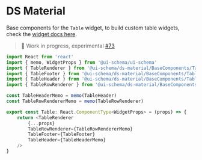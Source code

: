 # DS Material

Base components for the `Table` widget, to build custom table widgets, check the [widget docs here](/docs/widgets/Table).

> 🚧 Work in progress, experimental [#73](https://github.com/ui-schema/ui-schema/issues/73)

```typescript jsx
import React from 'react'
import { memo, WidgetProps } from '@ui-schema/ui-schema'
import { TableRenderer } from '@ui-schema/ds-material/BaseComponents/Table/TableRenderer'
import { TableFooter } from '@ui-schema/ds-material/BaseComponents/Table/TableFooter'
import { TableHeader } from '@ui-schema/ds-material/BaseComponents/Table/TableHeader'
import { TableRowRenderer } from '@ui-schema/ds-material/BaseComponents/Table/TableRowRenderer'

const TableHeaderMemo = memo(TableHeader)
const TableRowRendererMemo = memo(TableRowRenderer)

export const Table: React.ComponentType<WidgetProps> = (props) => {
    return <TableRenderer
        {...props}
        TableRowRenderer={TableRowRendererMemo}
        TableFooter={TableFooter}
        TableHeader={TableHeaderMemo}
    />
}
```
